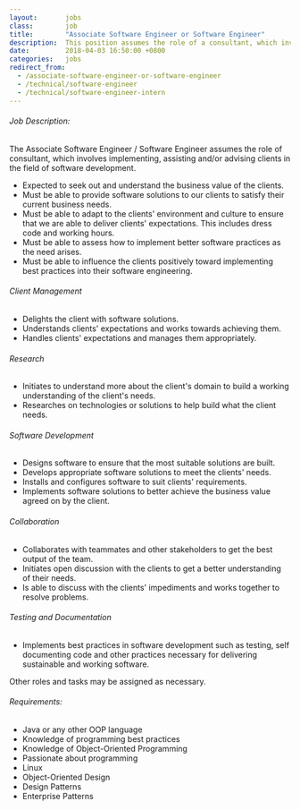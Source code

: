 ```yaml
---
layout:       jobs
class:        job
title:        "Associate Software Engineer or Software Engineer"
description:  This position assumes the role of a consultant, which involves implementing, assisting and/or advising clients in the field of software development.
date:         2018-04-03 16:50:00 +0800
categories:   jobs
redirect_from:
  - /associate-software-engineer-or-software-engineer
  - /technical/software-engineer
  - /technical/software-engineer-intern
---
```

<!-- Do not leave new lines after each element. Elements after new lines will not be rendered. -->
<h6 class="-dark">Job Description:</h6>
<p>
  The Associate Software Engineer / Software Engineer assumes the role of consultant, which involves implementing, assisting and/or advising clients in the field of software development.
</p>
<ul>
  <li>Expected to seek out and understand the business value of the clients.</li>
  <li>Must be able to provide software solutions to our clients to satisfy their current business needs.</li>
  <li>Must be able to adapt to the clients' environment and culture to ensure that we are able to deliver clients' expectations. This includes dress code and working hours.
  </li>
  <li>Must be able to assess how to implement better software practices as the need arises.</li>
  <li>Must be able to influence the clients positively toward implementing best practices into their software engineering.</li>
</ul>
<h6 class="-dark">Client Management</h6>
<ul>
  <li>Delights the client with software solutions.
</li>
  <li>Understands clients' expectations and works towards achieving them.
</li>
  <li>Handles clients' expectations and manages them appropriately.
  </li>
</ul>
<h6 class="-dark">Research</h6>
<ul>
  <li>Initiates to understand more about the client's domain to build a working understanding of the client's needs.</li>
  <li>Researches on technologies or solutions to help build what the client needs.</li>
</ul>
<h6 class="-dark">Software Development</h6>
<ul>
  <li>Designs software to ensure that the most suitable solutions are built.</li>
  <li>Develops appropriate software solutions to meet the clients' needs.
  </li>
  <li>Installs and configures software to suit clients' requirements.
  </li>
  <li>Implements software solutions to better achieve the business value agreed on by the client.</li>
</ul>
<h6 class="-dark">Collaboration</h6>
<ul>
  <li>Collaborates with teammates and other stakeholders to get the best output of the team.</li>
  <li>Initiates open discussion with the clients to get a better understanding of their needs.</li>
  <li>Is able to discuss with the clients' impediments and works together to resolve problems.</li>
</ul>
<h6 class="-dark">Testing and Documentation</h6>
<ul>
  <li>Implements best practices in software development such as testing, self documenting code and other practices necessary for delivering sustainable and working software.</li>
</ul>
<p>Other roles and tasks may be assigned as necessary.</p>
<h6 class="-dark">Requirements:</h6>
<ul>
  <li>
    Java or any other OOP language
  </li>
  <li>
    Knowledge of programming best practices
  </li>
  <li>
    Knowledge of Object-Oriented Programming
  </li>
  <li>
    Passionate about programming
  </li>
  <li>
    Linux
  </li>
  <li>
    Object-Oriented Design
  </li>
  <li>
    Design Patterns
  </li>
  <li>
    Enterprise Patterns
  </li>
</ul>
